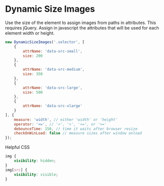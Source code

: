 Dynamic Size Images
===================

Use the size of the element to assign images from paths in attributes. This requires jQuery. Assign in javascript the attributes that will be used for each element width or height.

```javascript
new DynamicSizeImages('.selector', [
    {
        attrName: 'data-src-small',
        size: 200
    },
    {
        attrName: 'data-src-medium',
        size: 350
    },
    {
        attrName: 'data-src-large',
        size: 500
    },
    {
        attrName: 'data-src-xlarge'
    }
], {
    measure: 'width', // either 'width' or 'height'
    operator: '<=', // '<', '>', '<=', or '>='
    debounceTime: 150, // time it waits after browser resize
    checkOnWinLoad: false // measure sizes after window onload
});
```

Helpful CSS
```css
img {
    visibility: hidden;
}
img[src] {
    visibility: visible;
}
```